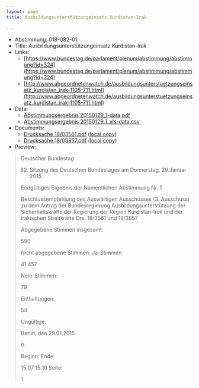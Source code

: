 ```yaml
---
layout: page
title: Ausbildungsunterstützungeinsatz Kurdistan-Irak

---
```


* Abstimmung: 018-082-01
* Title: Ausbildungsunterstützungeinsatz Kurdistan-Irak
* Links: 
    * [https://www.bundestag.de/parlament/plenum/abstimmung/abstimmung?id=324](https://www.bundestag.de/parlament/plenum/abstimmung/abstimmung?id=324)
    * [http://www.abgeordnetenwatch.de/ausbildungsunterstuetzungseinsatz_kurdistan_irak-1105-711.html](http://www.abgeordnetenwatch.de/ausbildungsunterstuetzungseinsatz_kurdistan_irak-1105-711.html)
* Data: 
    * [Abstimmungsergebnis 20150129_1-data.pdf](/abstimmungsliste/20150129_1-data.pdf)
    * [Abstimmungsergebnis 20150129_1_xls-data.csv](/abstimmungsliste/analyses/20150129_1_xls-data.csv)
* Documents: 
    * [Drucksache 18/03561.pdf](http://dip21.bundestag.de/dip21/btd/18/035/1803561.pdf) ([local copy](/abstimmungsdaten/018-082-01/1803561.pdf))
    * [Drucksache 18/03857.pdf](http://dip21.bundestag.de/dip21/btd/18/038/1803857.pdf) ([local copy](/abstimmungsdaten/018-082-01/1803857.pdf))
* Preview: 
> Deutscher Bundestag
> 
> 82. Sitzung des Deutschen Bundestages
> am Donnerstag, 29.Januar 2015
> 
> Endgültiges Ergebnis der Namentlichen Abstimmung Nr. 1
> 
> Beschlussempfehlung des Auswärtigen Ausschusses (3. Ausschuss) zu dem Antrag der
> Bundesregierung
> Ausbildungsunterstützung der Sicherheitskräfte der Regierung der Region Kurdistan-Irak
> und der irakischen Streitkräfte
> Drs. 18/3561 und 18/3857
> 
> Abgegebene Stimmen insgesamt:
> 
> 590
> 
> Nicht abgegebene Stimmen:
> Ja-Stimmen:
> 
> 41
> 457
> 
> Nein-Stimmen:
> 
> 79
> 
> Enthaltungen:
> 
> 54
> 
> Ungültige:
> 
> Berlin, den 29.01.2015
> 
> 0
> 
> Beginn:
> Ende:
> 
> 15:07
> 15:10
> Seite:
> 
> 1
> 
> 
